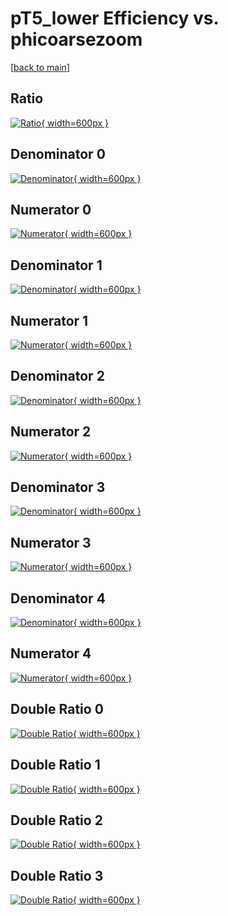 # pT5_lower Efficiency vs. phicoarsezoom

[[back to main](./)]



## Ratio

[![Ratio](../mtv/var/pT5_lower_loweta_11_-1_eff_phicoarsezoom.png){ width=600px }](../mtv/var/pT5_lower_loweta_11_-1_eff_phicoarsezoom.pdf)

## Denominator 0

[![Denominator](../mtv/den/pT5_lower_loweta_11_-1_eff_phicoarsezoom_den0.png){ width=600px }](../mtv/den/pT5_lower_loweta_11_-1_eff_phicoarsezoom_den0.pdf)

## Numerator 0

[![Numerator](../mtv/num/pT5_lower_loweta_11_-1_eff_phicoarsezoom_num0.png){ width=600px }](../mtv/num/pT5_lower_loweta_11_-1_eff_phicoarsezoom_num0.pdf)

## Denominator 1

[![Denominator](../mtv/den/pT5_lower_loweta_11_-1_eff_phicoarsezoom_den1.png){ width=600px }](../mtv/den/pT5_lower_loweta_11_-1_eff_phicoarsezoom_den1.pdf)

## Numerator 1

[![Numerator](../mtv/num/pT5_lower_loweta_11_-1_eff_phicoarsezoom_num1.png){ width=600px }](../mtv/num/pT5_lower_loweta_11_-1_eff_phicoarsezoom_num1.pdf)

## Denominator 2

[![Denominator](../mtv/den/pT5_lower_loweta_11_-1_eff_phicoarsezoom_den2.png){ width=600px }](../mtv/den/pT5_lower_loweta_11_-1_eff_phicoarsezoom_den2.pdf)

## Numerator 2

[![Numerator](../mtv/num/pT5_lower_loweta_11_-1_eff_phicoarsezoom_num2.png){ width=600px }](../mtv/num/pT5_lower_loweta_11_-1_eff_phicoarsezoom_num2.pdf)

## Denominator 3

[![Denominator](../mtv/den/pT5_lower_loweta_11_-1_eff_phicoarsezoom_den3.png){ width=600px }](../mtv/den/pT5_lower_loweta_11_-1_eff_phicoarsezoom_den3.pdf)

## Numerator 3

[![Numerator](../mtv/num/pT5_lower_loweta_11_-1_eff_phicoarsezoom_num3.png){ width=600px }](../mtv/num/pT5_lower_loweta_11_-1_eff_phicoarsezoom_num3.pdf)

## Denominator 4

[![Denominator](../mtv/den/pT5_lower_loweta_11_-1_eff_phicoarsezoom_den4.png){ width=600px }](../mtv/den/pT5_lower_loweta_11_-1_eff_phicoarsezoom_den4.pdf)

## Numerator 4

[![Numerator](../mtv/num/pT5_lower_loweta_11_-1_eff_phicoarsezoom_num4.png){ width=600px }](../mtv/num/pT5_lower_loweta_11_-1_eff_phicoarsezoom_num4.pdf)

## Double Ratio 0

[![Double Ratio](../mtv/ratio/pT5_lower_loweta_11_-1_eff_phicoarsezoom_ratio0.png){ width=600px }](../mtv/ratio/pT5_lower_loweta_11_-1_eff_phicoarsezoom_ratio0.pdf)

## Double Ratio 1

[![Double Ratio](../mtv/ratio/pT5_lower_loweta_11_-1_eff_phicoarsezoom_ratio1.png){ width=600px }](../mtv/ratio/pT5_lower_loweta_11_-1_eff_phicoarsezoom_ratio1.pdf)

## Double Ratio 2

[![Double Ratio](../mtv/ratio/pT5_lower_loweta_11_-1_eff_phicoarsezoom_ratio2.png){ width=600px }](../mtv/ratio/pT5_lower_loweta_11_-1_eff_phicoarsezoom_ratio2.pdf)

## Double Ratio 3

[![Double Ratio](../mtv/ratio/pT5_lower_loweta_11_-1_eff_phicoarsezoom_ratio3.png){ width=600px }](../mtv/ratio/pT5_lower_loweta_11_-1_eff_phicoarsezoom_ratio3.pdf)

